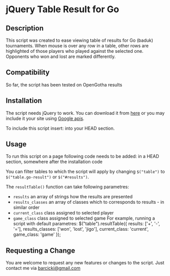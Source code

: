 jQuery Table Result for Go
================================

Description
---------------------------------------
This script was created to ease viewing table of results for Go (baduk) tournaments. When mouse is over any row in a table, other rows are highlighted of those players who played against the selected one. Opponents who won and lost are marked differently.

Compatibility
------------------------------
So far, the script has been tested on OpenGotha results

Installation
---------------------------------------
The script needs jQuery to work. You can download it from [here](http://jquery.com) or you may include it your site using [Google apis](http://code.google.com/intl/pl/apis/libraries/devguide.html).

To include this script insert:
	<link href="resultTable.css" media="screen" rel="stylesheet" type="text/css" />
	<script type="text/javascript" src="https://ajax.googleapis.com/ajax/libs/jquery/1.4.4/jquery.min.js"></script>
	<script type="text/javascript" src="jquery.resultTable.js"></script>
into your HEAD section.

Usage
------------------------------
To run this script on a page following code needs to be added:
	<script type="text/javascript">
		$(document).ready(function() {
			$("table").resultTable();
		});
	</script>
in a HEAD section, somewhere after the installation code

You can filter tables to which the script will apply by changing `$("table")` to `$("table.go-result")` or `$("#results")`.

The `resultTable()` function can take following parametres:
* `results` an array of strings how the results are presented
* `results_classes` an array of classes which to corresponds to results - in similar order
* `current_class` class assigned to selected player
* `game_class` class assigned to selected game
For example, running a script with default parametres:
	$("table").resultTable({
		results:			['+', 	'-', 	'='],
		results_classes: 	['won',	'lost', 'jigo'],
		current_class:		'current',
		game_class:			'game'
	});
	
Requesting a Change
-------------------------------
You are welcome to request any new features or changes to the script. Just contact me via barcicki@gmail.com